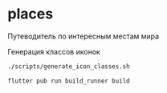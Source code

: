 # places

Путеводитель по интересным местам мира

Генерация классов иконок

```bash
./scripts/generate_icon_classes.sh 
```

```bash
flutter pub run build_runner build
```

